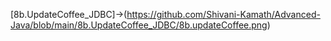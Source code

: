 [8b.UpdateCoffee_JDBC]->(https://github.com/Shivani-Kamath/Advanced-Java/blob/main/8b.UpdateCoffee_JDBC/8b.updateCoffee.png)
